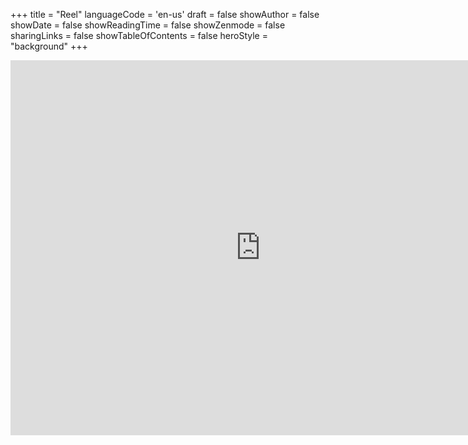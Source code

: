 +++
title = "Reel"
languageCode = 'en-us'
draft = false
showAuthor = false
showDate = false
showReadingTime = false
showZenmode = false
sharingLinks = false
showTableOfContents = false
heroStyle = "background"
+++
<iframe title="vimeo-player" src="https://player.vimeo.com/video/772649237?h=30b28406a5" width="800" height="600"frameborder="0"    allowfullscreen></iframe>

<!-- Include the custom element script -->
<script type="module" src="https://cdn.jsdelivr.net/npm/lite-vimeo-embed/+esm"></script>